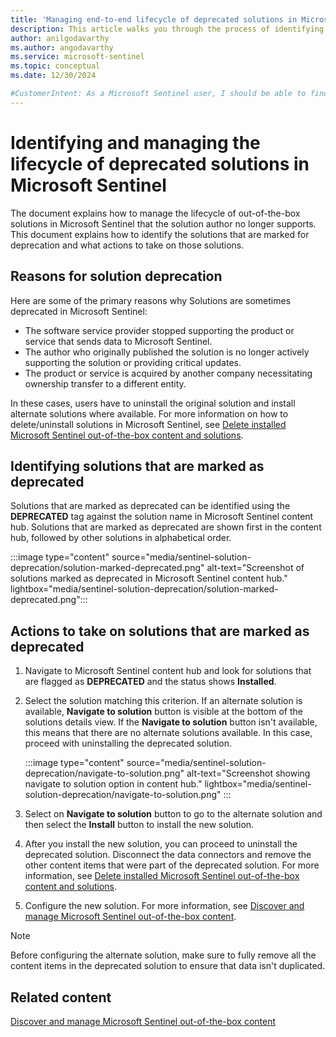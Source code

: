 ```yaml
---
title: 'Managing end-to-end lifecycle of deprecated solutions in Microsoft Sentinel'
description: This article walks you through the process of identifying deprecated solutions in Microsoft Sentinel and managing the lifecycle of these solutions.
author: anilgodavarthy
ms.author: angodavarthy
ms.service: microsoft-sentinel
ms.topic: conceptual 
ms.date: 12/30/2024

#CustomerIntent: As a Microsoft Sentinel user, I should be able to find and manage the lifecycle deprecated solutions in Microsoft Sentinel so that I can always have the latest updates.
---
```


# Identifying and managing the lifecycle of deprecated solutions in Microsoft Sentinel

The document explains how to manage the lifecycle of out-of-the-box solutions in Microsoft Sentinel that the solution author no longer supports. This document explains how to identify the solutions that are marked for deprecation and what actions to take on those solutions. 

## Reasons for solution deprecation
Here are some of the primary reasons why Solutions are sometimes deprecated in Microsoft Sentinel:
- The software service provider stopped supporting the product or service that sends data to Microsoft Sentinel.
- The author who originally published the solution is no longer actively supporting the solution or providing critical updates.
- The product or service is acquired by another company necessitating ownership transfer to a different entity.

In these cases, users have to uninstall the original solution and install alternate solutions where available. For more information on how to delete/uninstall solutions in Microsoft Sentinel, see [Delete installed Microsoft Sentinel out-of-the-box content and solutions](/azure/sentinel/sentinel-solutions-delete).

## Identifying solutions that are marked as deprecated
Solutions that are marked as deprecated can be identified using the **DEPRECATED** tag against the solution name in Microsoft Sentinel content hub. Solutions that are marked as deprecated are shown first in the content hub, followed by other solutions in alphabetical order.

   :::image type="content" source="media/sentinel-solution-deprecation/solution-marked-deprecated.png" alt-text="Screenshot of solutions marked as deprecated in Microsoft Sentinel content hub." lightbox="media/sentinel-solution-deprecation/solution-marked-deprecated.png":::   

## Actions to take on solutions that are marked as deprecated
1. Navigate to Microsoft Sentinel content hub and look for solutions that are flagged as **DEPRECATED** and the status shows **Installed**.
1. Select the solution matching this criterion. If an alternate solution is available, **Navigate to solution** button is visible at the bottom of the solutions details view. If the **Navigate to solution** button isn't available, this means that there are no alternate solutions available. In this case, proceed with uninstalling the deprecated solution.

   :::image type="content" source="media/sentinel-solution-deprecation/navigate-to-solution.png" alt-text="Screenshot showing navigate to solution option in content hub." lightbox="media/sentinel-solution-deprecation/navigate-to-solution.png" :::   

1. Select on **Navigate to solution** button to go to the alternate solution and then select the **Install** button to install the new solution.  
1. After you install the new solution, you can proceed to uninstall the deprecated solution. Disconnect the data connectors and remove the other content items that were part of the deprecated solution. For more information, see [Delete installed Microsoft Sentinel out-of-the-box content and solutions](/azure/sentinel/sentinel-solutions-delete).
1. Configure the new solution. For more information, see [Discover and manage Microsoft Sentinel out-of-the-box content](/azure/sentinel/sentinel-solutions-deploy?tabs=azure-portal#discover-content).

> [!NOTE]
> Before configuring the alternate solution, make sure to fully remove all the content items in the deprecated solution to ensure that data isn't duplicated.

## Related content

[Discover and manage Microsoft Sentinel out-of-the-box content](/azure/sentinel/sentinel-solutions-deploy?tabs=azure-portal#discover-content)